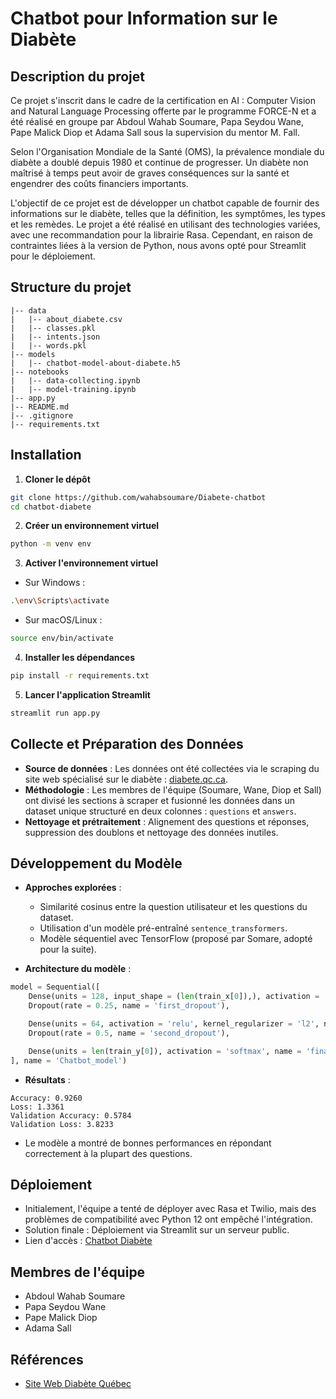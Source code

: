 # Chatbot pour Information sur le Diabète

## Description du projet

Ce projet s'inscrit dans le cadre de la certification en AI : Computer Vision and Natural Language Processing offerte par le programme FORCE-N et a été réalisé en groupe par Abdoul Wahab Soumare, Papa Seydou Wane, Pape Malick Diop et Adama Sall sous la supervision du mentor M. Fall.

Selon l'Organisation Mondiale de la Santé (OMS), la prévalence mondiale du diabète a doublé depuis 1980 et continue de progresser. Un diabète non maîtrisé à temps peut avoir de graves conséquences sur la santé et engendrer des coûts financiers importants. 

L'objectif de ce projet est de développer un chatbot capable de fournir des informations sur le diabète, telles que la définition, les symptômes, les types et les remèdes. Le projet a été réalisé en utilisant des technologies variées, avec une recommandation pour la librairie Rasa. Cependant, en raison de contraintes liées à la version de Python, nous avons opté pour Streamlit pour le déploiement.

## Structure du projet

```
|-- data
|   |-- about_diabete.csv
|   |-- classes.pkl
|   |-- intents.json
|   |-- words.pkl
|-- models
|   |-- chatbot-model-about-diabete.h5
|-- notebooks
|   |-- data-collecting.ipynb
|   |-- model-training.ipynb
|-- app.py
|-- README.md
|-- .gitignore
|-- requirements.txt
```

## Installation

1. **Cloner le dépôt**
```bash
git clone https://github.com/wahabsoumare/Diabete-chatbot
cd chatbot-diabete
```

2. **Créer un environnement virtuel**
```bash
python -m venv env
```

3. **Activer l'environnement virtuel**
- Sur Windows :
```bash
.\env\Scripts\activate
```
- Sur macOS/Linux :
```bash
source env/bin/activate
```

4. **Installer les dépendances**
```bash
pip install -r requirements.txt
```

5. **Lancer l'application Streamlit**
```bash
streamlit run app.py
```

## Collecte et Préparation des Données

- **Source de données** : Les données ont été collectées via le scraping du site web spécialisé sur le diabète : [diabete.qc.ca](https://www.diabete.qc.ca/le-diabete-en-questions/).
- **Méthodologie** : Les membres de l'équipe (Soumare, Wane, Diop et Sall) ont divisé les sections à scraper et fusionné les données dans un dataset unique structuré en deux colonnes : `questions` et `answers`.
- **Nettoyage et prétraitement** : Alignement des questions et réponses, suppression des doublons et nettoyage des données inutiles.

## Développement du Modèle

- **Approches explorées** :
  - Similarité cosinus entre la question utilisateur et les questions du dataset.
  - Utilisation d'un modèle pré-entraîné `sentence_transformers`.
  - Modèle séquentiel avec TensorFlow (proposé par Somare, adopté pour la suite).

- **Architecture du modèle** :
```python
model = Sequential([
    Dense(units = 128, input_shape = (len(train_x[0]),), activation = 'relu', kernel_regularizer = 'l2' name = 'first_layer'),
    Dropout(rate = 0.25, name = 'first_dropout'),

    Dense(units = 64, activation = 'relu', kernel_regularizer = 'l2', name = 'second_layer'),
    Dropout(rate = 0.5, name = 'second_dropout'),

    Dense(units = len(train_y[0]), activation = 'softmax', name = 'final_layer')
], name = 'Chatbot_model')
```

- **Résultats** :
```
Accuracy: 0.9260
Loss: 1.3361
Validation Accuracy: 0.5784
Validation Loss: 3.8233
```
- Le modèle a montré de bonnes performances en répondant correctement à la plupart des questions.

## Déploiement

- Initialement, l'équipe a tenté de déployer avec Rasa et Twilio, mais des problèmes de compatibilité avec Python 12 ont empêché l'intégration.
- Solution finale : Déploiement via Streamlit sur un serveur public.
- Lien d'accès : [Chatbot Diabète](https://wahab-diabete-chatbot.streamlit.app/)

## Membres de l'équipe
- Abdoul Wahab Soumare
- Papa Seydou Wane
- Pape Malick Diop
- Adama Sall

## Références
- [Site Web Diabète Québec](https://www.diabete.qc.ca/le-diabete-en-questions/)

